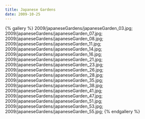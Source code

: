 ```yaml
---
title: Japanese Gardens
date: 2009-10-25
---
```

{% gallery %} 
2009/japaneseGardens/japaneseGarden_03.jpg;
2009/japaneseGardens/japaneseGarden_07.jpg;
2009/japaneseGardens/japaneseGarden_08.jpg;
2009/japaneseGardens/japaneseGarden_11.jpg;
2009/japaneseGardens/japaneseGarden_14.jpg;
2009/japaneseGardens/japaneseGarden_16.jpg;
2009/japaneseGardens/japaneseGarden_21.jpg;
2009/japaneseGardens/japaneseGarden_23.jpg;
2009/japaneseGardens/japaneseGarden_26.jpg;
2009/japaneseGardens/japaneseGarden_28.jpg;
2009/japaneseGardens/japaneseGarden_35.jpg;
2009/japaneseGardens/japaneseGarden_38.jpg;
2009/japaneseGardens/japaneseGarden_41.jpg;
2009/japaneseGardens/japaneseGarden_47.jpg;
2009/japaneseGardens/japaneseGarden_51.jpg;
2009/japaneseGardens/japaneseGarden_53.jpg;
2009/japaneseGardens/japaneseGarden_55.jpg;
{% endgallery %}
